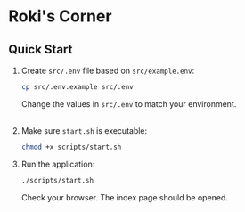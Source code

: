 # Roki's Corner

## Quick Start

1. Create `src/.env` file based on `src/example.env`:
    ```bash
    cp src/.env.example src/.env
    ```
   Change the values in `src/.env` to match your environment.
   <br/><br/>

2. Make sure `start.sh` is executable:
    ```bash
    chmod +x scripts/start.sh
    ```

3. Run the application:
    ```bash
    ./scripts/start.sh
    ```
   Check your browser. The index page should be opened.
